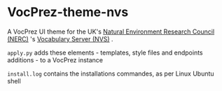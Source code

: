 # VocPrez-theme-nvs
A VocPrez UI theme for the UK's [Natural Environment Research Council (NERC)](https://nerc.ukri.org/) 's [Vocabulary Server (NVS)](http://vocab.nerc.ac.uk/) .

`apply.py` adds these elements - templates, style files and endpoints additions - to a VocPrez instance

`install.log` contains the installations commandes, as per Linux Ubuntu shell
